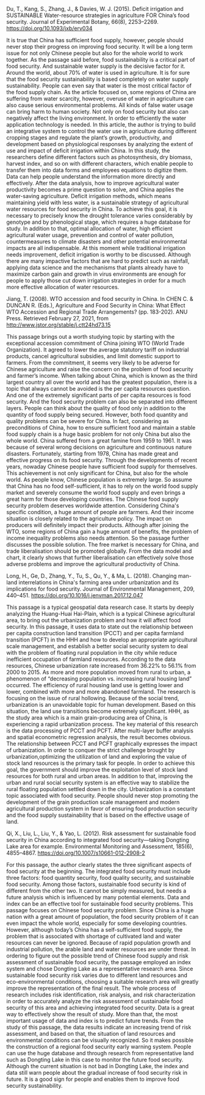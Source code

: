 Du, T., Kang, S., Zhang, J., & Davies, W. J. (2015). Deficit irrigation and SUSTAINABLE Water-resource strategies in agriculture FOR China’s food security. Journal of Experimental Botany, 66(8), 2253–2269. https://doi.org/10.1093/jxb/erv034


 It is true that China has sufficient food supply, however, people should never stop their progress on improving food security. It will be a long term issue for not only Chinese people but also for the whole world to work together. As the passage said before, food sustainability is a critical part of food security. And sustainable water supply is the decisive factor for it. Around the world, about 70% of water is used in agriculture. It is for sure that the food security sustainability is based completely on water supply sustainability. People can even say that water is the most critical factor of the food supply chain. As the article focused on, some regions of China are suffering from water scarcity, however, overuse of water in agriculture can also cause serious environmental problems. All kinds of false water usage can bring harm to human society. Not only on food security but also can negatively affect the living environment.
In order to efficiently the water application technology is needed. In this article, the author is trying to build an integrative system to control the water use in agriculture  during different cropping stages and regulate the plant’s growth, productivity, and development based on physiological responses by analyzing the extent of use and impact of deficit irrigation within China. In this study, the researchers define different factors such as photosynthesis, dry biomass,  harvest index, and so on with different characters, which enable people to transfer them into data forms and employees equations to digitize them. Data can help people understand the information more directly and effectively. After the data analysis, how to improve agricultural water productivity becomes a prime question to solve, and China applies the water-saving agriculture. Deficit irrigation methods, which means maintaining yield with less water, is a sustainable strategy of agricultural water resources for food security in China. To achieve this goal, it is necessary to precisely know the drought tolerance varies considerably by genotype and by phenological stage, which requires a huge database for study. In addition to that, optimal allocation of water, high efficient agricultural water usage, prevention and control of water pollution, countermeasures to climate disasters and other potential environmental impacts are all indispensable. At this moment while traditional irrigation needs improvement, deficit irrigation is worthy to be discussed. Although there are many impactive factors that are hard to predict such as rainfall, applying data science and the mechanisms that plants already have to maximize carbon gain and growth in virus environments are enough for people to apply those  cut down irrigation strategies in order for a much more effective allocation of water resources.


Jiang, T. (2008). WTO accession and food security in China. In CHEN C. & DUNCAN R. (Eds.), Agriculture and Food Security in China: What Effect WTO Accession and Regional Trade Arrangements? (pp. 183-202). ANU Press. Retrieved February 27, 2021, from http://www.jstor.org/stable/j.ctt24hd73.15

This passage brings out a worth studying topic by starting with the exceptional accession commitment of China joining WTO (World Trade Organization). It agreed to lower the average statutory tariff on industrial products, cancel agricultural subsidies, and limit domestic support to farmers. From the commitment, it seems very likely to be adverse for Chinese agriculture and raise the concern on the problem of food security and farmer’s income. 
When talking about China, which is known as the third largest country all over the world and has the greatest population, there is a topic that always cannot be avoided is the per capita resources question. And one of the extremely significant parts of per capita resources is food security. And the food security problem can also be separated into different layers. People can think about the quality of food only in addition to the quantity of food supply being secured. However, both food quantity and quality problems can be severe for China. In fact, considering as preconditions of China, how to ensure sufficient food and maintain a stable food supply chain is a huge basic problem for not only China but also the whole world.
China suffered from a great famine from 1959 to 1961. It was because of several wrong decisions on agriculture and continuous nature disasters. Fortunately, starting from 1978, China has made great and effective progress on its food security. Through the developments of recent years, nowaday Chinese people have sufficient food supply for themselves. This achievement is not only significant for China, but also for the whole world. As people know, Chinese population is extremely large. So assume that China has no food self-sufficient, it has to rely on the world food supply market and severely consume the world food supply and even brings a great harm for those developing countries. The Chinese food supply security problem deserves worldwide attention. 
Considering China's specific condition, a huge amount of people are farmers. And their income situation is closely related to the agriculture policy. The impact on producers will definitely impact their products. Although after joining the WTO, some regions of China gain a huge amount of benefits, the problem of income inequality problems also needs attention. So the passage further discusses the possible solution. The free market is necessary for China, and trade liberalisation should be promoted globally. From the data model and chart, it clearly shows that further liberalisation can effectively solve those adverse problems and improve the agricultural productivity of China.


Long, H., Ge, D., Zhang, Y., Tu, S., Qu, Y., & Ma, L. (2018). Changing man-land interrelations in China's farming area under urbanization and its implications for food security. Journal of Environmental Management, 209, 440–451. https://doi.org/10.1016/j.jenvman.2017.12.047

This passage is a typical geospatial data research case. It starts by deeply analyzing  the Huang-Huai Hai-Plain, which is a typical Chinese agricultural area, to bring out the urbanization problem and how it will affect food security. In this passage, it uses data to state out the relationship between per capita construction land transition (PCCT) and per capita farmland transition (PCFT) in the HHH and how to develop an appropriate agricultural scale management, and establish a better social security system to deal with the problem of floating rural population in the city while reduce inefficient occupation of farmland resources.
According to the data resources, Chinese urbanization rate increased from 36.22% to 56.1% from 2000 to 2015. As more and more population moved from rural to urban, a phenomenon of “decreasing population vs. increasing rural housing land” occurred. The efficiency of rural housing land use is getting lower and lower, combined with more and more abandoned farmland. The research is focusing on the issue of rural hollowing. Because of the social trend, urbanization is an unavoidable topic for human development. Based on this situation, the land use transitions become extremely significant. HHH, as the study area which is a main grain-producing area of China, is experiencing a rapid urbanization process. The key material of this research is the data processing of PCCT and PCFT. After multi-layer buffer analysis and  spatial econometric regression analysis, the result becomes obvious. The relationship between PCCT and PCFT graphically expresses the impact of urbanization. In order to conquer the strict challenge brought by urbanization,optimizing the utilization of land and exploring the value of stock land resources is the primary task for people. In order to achieve this goal, the government should improve the exploitation level of stock land resources for both rural and urban areas. In addition to that,  improving the urban and rural social security system is an effective way to stabilize the rural floating population settled down in the city. Urbanization is a constant topic associated with food security. People should never stop promoting the development of the grain production scale management and modern agricultural production system in favor of ensuring food production security and the food supply sustainability that is based on the effective usage of land.


Qi, X., Liu, L., Liu, Y., & Yao, L. (2012). Risk assessment for sustainable food security in China according to integrated food security—taking Dongting Lake area for example. Environmental Monitoring and Assessment, 185(6), 4855–4867. https://doi.org/10.1007/s10661-012-2908-2

For this passage, the author clearly states the three significant aspects of food security at the beginning. The integrated food security must include three factors: food quantity security, food quality security, and sustainable food security. Among those factors, sustainable food security is kind of different from the other two. It cannot be simply measured, but needs a future analysis which is influenced by many potential elements. Data and index can be an effective tool for sustainable food security problems. 
This passage focuses on Chinese food security problem. Since China is a huge nation with a great amount of population, the food security problem of it can even impact the whole world, especially for some developing countries. However, although today’s China has a self-sufficient food supply, the problem that is associated with shortage of cultivated land and water resources can never be ignored. Because of rapid population growth and industrial pollution, the arable land and water resources are under threat. In ordering to figure out the possible trend of Chinese food supply and risk assessment of sustainable food security, the passage employed an index system and chose Dongting Lake as a representative research area. Since sustainable food security risk varies due to different land resources and eco-environmental conditions, choosing a suitable research area will greatly improve the representation of the final result. The whole process of research includes risk identification, risk analysis, and risk characterization in order to accurately analyze the risk assessment of sustainable food security of this area and achieving integrated food security.
Data is a great way to effectively show the result of study. More than that, the most important usage of data and index is to predict future trends. From the study of this passage, the data results indicate an increasing trend of risk assessment, and based on that, the situation of land resources and environmental conditions can be visually recognized. So it makes possible the construction of a regional food security early warning system. People can use the huge database and through research from representative land such as Dongting Lake in this case to monitor the future food security. Although the current situation is not bad in Dongting Lake, the index and data still warn people about the gradual increase of food security risk in future. It is a good sign for people and enables them to improve food security sustainability.




























